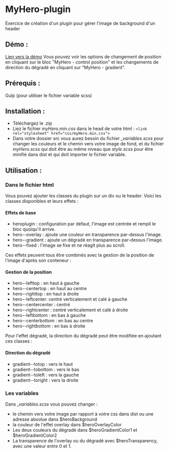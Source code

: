 # MyHero-plugin
Exercice de création d'un plugin pour gérer l'image de background d'un header

## Démo :
[Lien vers la démo](https://htmlpreview.github.io/?https://github.com/FlorenceBolsee/MyHero-plugin/blob/master/dist/index.html)
Vous pouvez voir les options de changement de position en cliquant sur le bloc "MyHero - control position" et les changements de direction du dégradé en cliquant sur "MyHero - gradient".

## Prérequis :
Gulp (pour utiliser le fichier variable scss)

## Installation :
- Téléchargez le .zip
- Liez le fichier *myHero.min.css* dans le head de votre html :
`<link rel="stylesheet" href="css/myHero.min.css">`
- Dans votre dossier src vous aurez besoin du fichier *_variables.scss* pour changer les couleurs et le chemin vers votre image de fond, et du fichier *myHero.scss* qui doit être au même niveau que *style.scss* pour être minifié dans dist et qui doit importer le fichier variable.

## Utilisation :

### Dans le fichier html
Vous pouvez ajouter les classes du plugin sur un div ou le header.  Voici les classes disponibles et leurs effets :

#### Effets de base
- heroplugin : configuration par défaut, l'image est centrée et rempli le bloc quoiqu'il arrive.
- hero--overlay : ajoute une couleur en transparence par-dessus l'image.
- hero--gradient : ajoute un dégradé en transparence par-dessus l'image.
- hero--fixed : l'image se fixe et ne réagit plus au scroll.

Ces effets peuvent tous être combinés avec la gestion de la position de l'image d'après son conteneur :

#### Gestion de la position

- hero--lefttop : en haut à gauche
- hero--centertop : en haut au centre
- hero--righttop : en haut à droite
- hero--leftcenter: centré verticalement et calé à gauche
- hero--centercenter : centré
- hero--rightcenter : centré verticalement et calé à droite
- hero--leftbottom : en bas à gauche
- hero--centerbottom : en bas au centre
- hero--rightbottom : en bas à droite

Pour l'effet dégradé, la direction du dégradé peut être modifiée en ajoutant ces classes :

#### Direction du dégradé

- gradient--totop : vers le haut
- gradient--tobottom : vers le bas
- gradient--toleft : vers la gauche
- gradient--toright : vers la droite

### Les variables

Dans *_variables.scss* vous pouvez changer :

- le chemin vers votre image par rapport à votre css dans dist ou une adresse absolue dans $heroBackground
- la couleur de l'effet overlay dans $heroOverlayColor
- Les deux couleurs du dégradé dans $heroGradientColor1 et $heroGradientColor2
- La transparence de l'overlay ou du dégradé avec $heroTransparency, avec une valeur entre 0 et 1.
